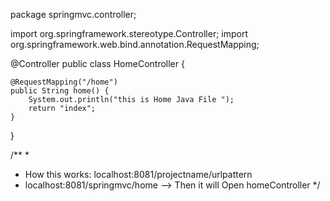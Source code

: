 package springmvc.controller;

import org.springframework.stereotype.Controller;
import org.springframework.web.bind.annotation.RequestMapping;

@Controller
public class HomeController {

	@RequestMapping("/home")
	public String home() {
		System.out.println("this is Home Java File ");
		return "index";
	}

}

/**
 * 
 * How this works: localhost:8081/projectname/urlpattern
 * localhost:8081/springmvc/home --> Then it will Open homeController
 */